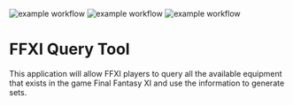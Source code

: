 ![example workflow](https://github.com/Nekonohimitsu/ffxi-query-tool/actions/workflows/codeql.yml/badge.svg)
![example workflow](https://github.com/Nekonohimitsu/ffxi-query-tool/actions/workflows/dependency-review.yml/badge.svg)
![example workflow](https://github.com/Nekonohimitsu/ffxi-query-tool/actions/workflows/build_lint_test.yml/badge.svg)
# FFXI Query Tool
This application will allow FFXI players to query all the available equipment that exists in the game Final Fantasy XI and use the information to generate sets. 
